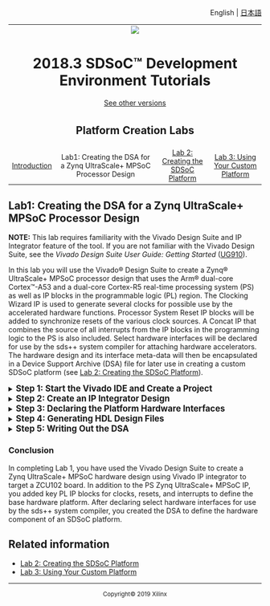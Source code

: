 <p align="right">
<a>English</a> | <a href="/docs-jp/README.md">日本語</a>
</p>

<table style="width:100%">
  <tr>
<td align="center" width="100%" colspan="6"><img src="https://www.xilinx.com/content/dam/xilinx/imgs/press/media-kits/corporate/xilinx-logo.png" width="30%"/><h1>2018.3 SDSoC™ Development Environment Tutorials</h1>
<a href="https://github.com/Xilinx/SDSoC-Tutorials/branches/all">See other versions</a>
</td>

  </tr>
  <tr>
    <td colspan="4" align="center"><h2>Platform Creation Labs</h2></td>
  </tr>
  <tr>
     <td align="center"><a href="Lab1-Creating-DSA-for-Zynq-MPSoC-Processor-Design.md">Introduction</a></td>
     <td align="center">Lab1: Creating the DSA for a Zynq UltraScale+ MPSoC Processor Design</td>
     <td align="center"><a href="Lab2-Creating-Software-Components.md">Lab 2: Creating the SDSoC Platform</a></td>
     <td align="center"><a href="Lab3-Creating-Custom-Platform-Using-the-SDx-IDE.md">Lab 3: Using Your Custom Platform</a></td>
   </tr>
</table>

## Lab1: Creating the DSA for a Zynq UltraScale+ MPSoC Processor Design  

**NOTE:** This lab requires familiarity with the Vivado Design Suite and IP Integrator feature of the tool. If you are not familiar with the Vivado Design Suite, see the *Vivado Design Suite User Guide: Getting Started* ([UG910](https://www.xilinx.com/support/documentation/sw_manuals/xilinx2018_3/ug910-vivado-getting-started.pdf)).

In this lab you will use the Vivado&reg; Design Suite to create a Zynq&reg; UltraScale+ MPSoC processor design that uses the Arm&reg; dual-core Cortex&trade;-A53 and a dual-core Cortex-R5 real-time processing system (PS) as well as IP blocks in the programmable logic (PL) region. The Clocking Wizard IP is used to generate several clocks for possible use by the accelerated hardware functions.  Processor System Reset IP blocks will be added to synchronize resets of the various clock sources. A Concat IP that combines the source of all interrupts from the IP blocks in the programming logic to the PS is also included. Select hardware interfaces will be declared for use by the sds++ system compiler for attaching hardware accelerators. The hardware design and its interface meta-data will then be encapsulated in a Device Support Archive (DSA) file for later use in creating a custom SDSoC platform (see <a href="Lab3-Creating-Custom-Platform-Using-the-SDx-IDE.md">Lab 2: Creating the SDSoC Platform</a>).

<details>
<summary><big><strong>Step 1: Start the Vivado IDE and Create a Project</strong></big></summary>

#### On a Linux host machine:

At the shell prompt, type the following commands:

   1. `source <Xilinx_Install_Directory>/SDx/<Version>/settings64.{sh,csh}`
   2. `vivado`

The first command sets the environment variables before launching Vivado and the second command launches the Vivado IDE.

#### On a Windows host machine:

For a Windows host machine, use one of the following methods to launch Vivado:

   - Click the Vivado desktop icon.

   - From the Start menu, select Xilinx Design Tools \> Vivado 2018.3 \> Vivado 2018.3.

   - From a Command prompt window, type the following commands:

      1. `<Xilinx_Install_Directory>/SDx/<Version>/settings64.bat`
      2. `vivado`

     The first command sets the environment variables before launching Vivado and the second command launches the Vivado IDE.

#### Creating a Vivado project

Follow these steps to create a Vivado project:

1. From the **Quick Start** section, click **Create Project**, as shown in the following figure.

    ![](./images/image3.png)

2. The New Project Wizard opens. Click **Next**.

    ![](./images/image4.png)

   The **Project Name** dialog box opens.

3. Enter **zcu102_board** in the Project name text box.

4. Enter **/tmp** in the Project Location text box.

5. Select the **Create project subdirectory** check box.

   ![](./images/image5.png)

6. Click **Next**. The **Project Type** dialog box appears.

7. Select **RTL Project**.

    ![](./images/image6.png)

8. Click **Next**. The **Add Sources** dialog box appears.

7. Select **Verilog** from the Target language dropdown list.
8. Select **Mixed** from the Simulator language dropdown list.

    ![](./images/image7.png)

9. Click **Next**. The **Add Constraints** dialog box appears.

    ![](./images/image8.png)

10. Click **Next**. The **Default Part** dialog box appears.

11. Click the **Boards** tab at the top of the dialog box.

    For this tutorial, you will be using the ZCU102 evaluation board as a template for the platform that you are creating. Selecting an existing board provides the different parts and interfaces you will use in creating your custom platform.

11. Select **Zynq UltraScale+ ZCU102 Evaluation Board** from the available boards list.

    >**:information_source: TIP**
    >You can use the Search feature to filter for ZCU102.

     ![](./images/image9.png)

12. Click **Next**.

    >**:warning: WARNING**
    > Multiple versions of each board are supported in Vivado. Ensure that you are targeting the design to the right hardware.

13. Review the project summary on the **New Project Summary** page, and then click **Finish** to create the project.

    ![](./images/image10.png)

</details>

<details>
<summary><big><strong>Step 2: Create an IP Integrator Design</strong></big></summary>

1. In the **Flow Navigator** view, expand **IP INTEGRATOR** and select **Create Block Design**.
   The **Create Block Design** dialog box appears.

   ![](./images/image11.png)

2. Specify a name for your IP subsystem design. For this example, use **zcu102_board**.

   >:pushpin: **NOTE:**
   >Do not change the default values in the **Directory** and the **Specify source set** dropdown lists.

    ![](./images/image12.png)

    >**:information_source: TIP**
    > If the Vivado project contains multiple block designs, the IP integrator block design containing the SDSoC platform must have the same name as the SDSoC platform.

3.  Click **OK**.

#### Adding IP to the Block Design

You will now add several IP blocks to the IP integrator design. The following table list of the added IP blocks and a summary of their usage in an SDSoC platform:
<table style="width:100%; border: 1px solid black;" class="w3-table-all w3-small">
<tr>
<th>IP Block</th><th>Usage Summary</th>
</tr>
<tr>
<td>Zynq UltraScale+ MPSoC Processor System (PS)</td>
<td>
<ul>
<li>Dual-core Arm processor with cache hierarchy</li>
<li>Integrated I/O peripherals</li>
<li>DDR memory controller with external memory interface</li>
<li>PS to Programmable Logic (PL) interconnects</li>
<li>PL to PS interconnects</li>
</ul>
</td>
</tr>
<tr>
<td>
Processor System Reset Block (PL)
</td>
<td>
<ul>
<li>Reset sequencing and synchronization block for PL logic</li>
</ul>
</td>
</tr>
<tr>
<td>
Clocking Wizard (PL)
</td>
<td>
<ul>
<li> Multiple output clock generator to drive PL logic</li>
</ul>
</td>
</tr>
<tr>
<td>
Concat Block (PL)
</td>
<td>
<ul>
<li>PL interrupt structure that feeds Zynq UltraScale+ MPSoC PS interrupt request input</li>
</ul>
</td>
</tr>
</table>
<!-- end list -->

1. On the block design canvas, right-click and select **Add IP**.

    Alternatively, you can click the Add IP button (**+**) on the IP integrator canvas.

    ![](./images/image13.png)

2. The IP catalog **Search** dialog box appears. In the Search field, type **zynq** to find the Zynq UltraScale+ MPSoC IP.

   ![](./images/image14.png)

3. Select the **Zynq UltraScale+ MPSoC** and press the <kbd>Enter</kbd> key to add the IP to your design.

   You can also double-click the IP block to add it to the IP integrator canvas.

   ![](./images/image15.png)

   The Zynq UltraScale+ MPSoC is added to the IP integrator canvas and the Tcl Console window also shows the command used to add the IP.

   `create_bd_cell -type ip -vlnv xilinx.com:ip:zynq_ultra_ps_e:3.2 zynq_ultra_ps_e_0`

   >**:pushpin: NOTE**
   >There is a corresponding Tcl command for most actions performed in the
   block design. Tcl commands are documented in the *Vivado Design Suite: Tcl Command Reference Guide* ([UG835]( https://www.xilinx.com/support/documentation/sw_manuals/xilinx2018_3/ug835-vivado-tcl-commands.pdf)).


4.  In the IP integrator window, click the **Run Block Automation** link.

    ![](./images/image16.png)

    The **Run Block Automation** dialog box opens, as shown below. The default check in the **Apply Board Preset** field allows the tool to configure the PS to take advantage of the predefined board.

   ![](./images/image17.png)

5.  Click **OK** to accept the default settings for the ZCU102 board.

    The IP integrator diagram is updated after running block automation on the Zynq UltraScale+ MPSoC IP block.

    ![](./images/image18.png)

6.  Right-click the IP integrator diagram and select **Add IP** to add peripherals to the PL.

7.  In the **Search** field, type **proc sys res** to find the Processor System Reset, and then press <kbd>Enter</kbd> to add it to the design.
    A synchronized reset signal for each declared platform clock is created using a Processor System Reset IP block. Each reset will be associated with a clock generated by the Clocking Wizard.

    ![](./images/image19.png)

9.  Add a **Clocking Wizard** IP block to provide PL clock(s) for the platform. You will customize the clock settings in a subsequent step.

    ![](./images/image20.png)

10. Add the **Concat** IP to connect PL generated interrupts to the PS block. This provides a path for the hardware accelerator to interrupt the processor if needed.

    ![](./images/image21.png)

    Your block design window should look similar to the figure below. The relative positions of the IP might vary.

    >**:information_source: TIP**
    >You can zoom in and out of the IP integrator diagram using the Zoom In and Zoom Out buttons or their equivalent keyboard shortcuts (**Ctrl**+**Equals** and **Ctrl**+**Minus**, respectively).

    ![](./images/image22a.png)


#### Configuring the ZYNQ MPSoC

1.  Double-click the ZYNQ UltraScale+ MPSoC IP block to open the Re-customize IP dialog box. 

2.  Recustomize the ARM configuration to enable a path for PL to PS interrupts exists.

    ![](./images/image23.png)

2.  In the Re-customize IP dialog box, select the PS-PL Configuration page in the Page Navigator (on the left side of the dialog box), and expand the General Settings, Interrupts, and PL to PS sections. Make sure the **IRQ0[0-7]** and **IRQ1[0-7]** dropdown menu displays "1", as shown in the figure below. This allows up to 8 PL interrupts to be handled by each input port of the PS interrupt.

    This enables the PS-PL interrupt interface that will be connected to the PL Concat IP block. The input side of the Concat IP block is left open for the sds++ system compiler to route PL interrupts from the hardware accelerator into the PS as needed.

    ![](./images/image24.png)

3.  On the same PS-PL Configuration page, expand the PS-PL Interfaces, and Master Interface sections. Uncheck the **AXI HPM0 FPD** and **AXI HPM1 FPD** chekboxes, as shown in the previous figure.

    Unchecking these boxes keeps the AXI HPM interfaces available for accelerator attachment by the sds++ system compiler. The default configuration reserves the M_AXI_HPM interfaces for use by the PS, so by un-checking these boxes you are freeing up the interface for use by the SDx tools.     

4.  Click **OK**.


#### Configuring the Clocking Wizard IP

1.  Re-customize the Clocking Wizard by double-clicking on its IP block.

2.  In the **Clocking Options** tab of the Re-customize IP dialog box, examine the **Input Frequency** check box for the **Primary Input Clock**. The ZCU102 pre-set for the PS block provides a 100 MHz clock (pl_clk0) which will be connected as an input to the Clocking Wizard IP.  When the Input Frequency is set to AUTO, the input clock frequency is automatically determined from the connected input clock source.

3.  Click the **Output Clocks** tab and check that the output frequency of clk_out1 is set to 100 MHz.

4.  With the **Output Clocks** tab still selected, scroll down to the bottom of the page, and set the **Reset Type** to **Active Low**, as shown in the following figure.

    ![](./images/image26.png)

5.  Click **OK** to configure the Clocking Wizard IP.


#### Configuring the Concat Block

1. Double-click the **Concat** IP block to open the Re-Customize IP dialog box. PL interrupts will be routed into the PS by the sds++ system compiler through the Concat IP block.

2. Change the **Number of Ports** field to 1 and press <kbd>Enter</kbd>.

    This enables interrupts from the PL side that the sds++ system compiler may generate for the PS.

    ![](./images/image27.png)

3. Click **OK** to configure the Concat IP.

#### Using Designer Assistance

Designer Assistance helps connect the Clocking Wizard and Processor System Reset blocks to the Zynq UltraScale+ MPSoC processing system.

1.  Click **Run Connection Automation**. The **Run Connection Automation** dialog box appears.

    ![](./images/image29.png)

2.  Select the clock options for the IP as shown in the following dialog box. As you select each interface on which connection automation is run, the Description and Options available for the selected interface are shown on the right-hand side of the dialog box.

    ![](./images/image30.png)

    Change the **slowest_sync_clk** setting to the **\/clk_wiz_0/clk_out1** as shown in the figure.   

4.  Click **OK** to save the settings and close the dialog box.

    The Vivado IP Integrator feature adds connections to the blocks based on the settings you provided for the **Run Connection Automation** command.


#### Manually Connecting the Rest of the Design

You will complete the design by manually wiring connections that could have multiple design dependent sources. In this example platform, you use a reset output generated by the PS block to control the reset inputs of logic on the PL-side. Specifically, the Processor System Reset IP block and the Clocking wizard’s clock sources are connected in this manner. You also keep the PL Processor System Reset blocks in their reset state until the clock sources have locked to their requested frequencies. Additionally, any PL generated interrupts are wired to the interrupt request inputs of the PS block.

1.  Connect the **pl_resetn0** output pin of the Zynq UltraScale+ MPSoC IP to the **resetn** input pin of the Clocking Wizard.

2.  Connect the **pl_resetn0** output pin of the Zynq UltraScale+ MPSoC IP to the **ext_reset_in** pin on the Processor System Reset IP block.

3.  Connect the **locked** output pin of the Clocking Wizard IP to the **dcm_locked** input pin on the Processor System Reset IP block.

4.  Connect the **dout[0:0]** output pin of the xclconcat_0 block to the **pl_ps_irq0[0:0]** input pin of the Zynq UltraScale+ MPSoC IP block.

5.  Click the **Regenerate Layout** command to re-draw the block design with a more optimal layout. At this point, the block diagram should look similar to the view in the figure below.

    ![](./images/image31a.png)

7.  Click the **Validate** button to validate the design.

    ![](./images/image32.png)

8.  Click **OK** in the Validate Design dialog box.

9.  Save the block design by clicking on the floppy disk icon in the toolbar or by pressing the **Ctrl**+**S** keys.


#### Adding Clocks, Resets, and Interrupts

At this point, the block design represents the framework of your platform: the Zynq UltraScale+ MPSoC, clocking wizard and processor system reset, and interrupts managed through the concat block. The platform only has one clock and reset, and only has space available for 8 interrupts. However, this may be sufficient for your platform requirements, and you can move on to the next steps in this Lab.

For the purposes of this tutorial though, you will add some additional clocks, resets, and interrupts. Providing a variety of clock frequencies in the PL region adds design flexibility to the base platform. An SDx hardware accelerator can change input clock sources without having to re-define and re-build the base platform if multiple clock sources are available in the platform.

1.  Re-customize the Clocking Wizard by double-clicking on it.

2.  Click the **Output Clocks** tab and enable all output clocks, **clk_out1** to **clk_out7**, by clicking on their respective check-boxes. Set the output frequencies under the **Output Freq (MHz) Requested** column as follows:

    - clk_out1 -\> 75
    - clk_out2 -\> 100
    - clk_out3 -\> 150
    - clk_out4 -\> 200.000
    - clk_out5 -\> 300.000
    - clk_out6 -\> 400.000
    - clk_out7 -\> 600.000

3.  Click **OK** to close the Clocking Wizard dialog box.

4.  Select the **proc_sys_reset_0** block, and copy and paste it multiple times, for a total of seven reset IP blocks.

    **Note:** You can use keyboard shortcuts Ctrl-C and Ctrl-V to copy and paste on the design canvas.

5. Select the **xlconcat_0** block, and copy and paste it to create a second instance.

6. Select **Run Connection Automation**. The dialog box should appear as follows.

    ![](./images/image30a.png)

    Ensure that the automation options are set as in the table below.

    **Note:** Some of the elements in the table may have been previously connected, and will not appear in the table. The complete table is provided for your reference.

<div style="page-break-after: always;"></div>

<table style="width:100%; border: 1px solid black;" class="w3-table-all w3-small">
<thead>
<tr class="header">
<th><strong>Connection</strong></th>
<th><strong>Description</strong></th>
<th><strong>Setting</strong></th>
</tr>
</thead>
<tbody>
<tr class="odd">
<td><strong>clk_wiz_0</strong><br />
- clk_in1</td>
<td>The input clock to the clocking wizard</td>
<td><em><strong>/zynq_ultra_ps_e_0/pl_clk0 (99 MHz</strong></em>) is selected by default as the Clock Source option. Leave set to the default value.</td>
</tr>
<tr class="even">
<td><strong>proc_sys_reset_0<br />
</strong>- slowest_sync_clk</td>
<td>Clock source to which this reset is synchronized</td>
<td>Select <strong>/clk_wiz_0/clk_out1 (75 MHz)</strong> from the Clock Source options drop-down menu.</td>
</tr>
<tr class="odd">
<td><strong>proc_sys_reset_1<br />
</strong>- slowest_sync_clk</td>
<td>Clock source to which this reset is synchronized</td>
<td>Select <strong>/clk_wiz_0/clk_out2 (100 MHz)</strong> from Clock Source options drop-down menu.</td>
</tr>
<tr class="even">
<td><strong>proc_sys_reset_2<br />
</strong>- slowest_sync_clk</td>
<td>Clock source to which this reset is synchronized</td>
<td>Select <strong>/clk_wiz_0/clk_out3 (150 MHz)</strong> from the Clock Source options drop-down menu.</td>
</tr>
<tr class="odd">
<td><strong>proc_sys_reset_3<br />
</strong>- slowest_sync_clk</td>
<td>Clock source to which this reset is synchronized</td>
<td>Select <strong>/clk_wiz_0/clk_out4 (200 MHz)</strong> from the Clock Source options drop-down menu.</td>
</tr>
<tr class="even">
<td><strong>proc_sys_reset_4<br />
</strong>- slowest_sync_clk</td>
<td>Clock source to which this reset is synchronized</td>
<td>Select <strong>/clk_wiz_0/clk_out5 (300 MHz)</strong> from the Clock Source options drop-down menu.</td>
</tr>
<tr class="even">
<td><strong>proc_sys_reset_5<br />
</strong>- slowest_sync_clk</td>
<td>Clock source to which this reset is synchronized</td>
<td>Select <strong>/clk_wiz_0/clk_out6 (400 MHz)</strong> from the Clock Source options drop-down menu.</td>
</tr>
<tr class="even">
<td><strong>proc_sys_reset_6<br />
</strong>- slowest_sync_clk</td>
<td>Clock source to which this reset is synchronized</td>
<td>Select <strong>/clk_wiz_0/clk_out7 (600 MHz)</strong> from the Clock Source options drop-down menu.</td>
</tr>
</tbody>
</table>

1.  Manually connect the **pl_resetn0** output pin of the Zynq UltraScale+ MPSoC IP to the **ext_reset_in** pin on all of the Processor System Reset IP blocks.

2.  Connect the **locked** output pin of the Clocking Wizard IP to the **dcm_locked** input pin on all of the Processor System Reset IP blocks.

3.  Manually connect the **dout[0:0]** output pin of the xclconcat_1 block to the **pl_ps_irq1[0:0]** input pin of the Zynq UltraScale+ MPSoC IP block.

4.  Validate and save the block design again. The block design you have created now matches the released ZCU102 platform, and should look similar to the figure below.

    ![](./images/image31.png)

</details>

<details>
<summary><big><strong>Step 3: Declaring the Platform Hardware Interfaces</strong></big></summary>

After you complete the IP integrator hardware platform design, you must declare the hardware interfaces that will be available as attachment points for SDSoC accelerators and the data movers that will communicate with them. These declarations are added to the design by setting platform (PFM) properties that define the platform name and indicate which specific clocks, interrupts, and bus interfaces are available for the sds++ system compiler as it generates the hardware accelerators. These properties are stored in the project.

As the PFM properties persist within the block design (BD), if you are starting a new platform from an existing platform project, there may be existing properties that are not intended for the new platform and can lead to invalid hardware platforms. In these cases, you must unset any conflicting PFM properties.

In this lab, you use the Platform Interfaces window of the Vivado IP Integrator feature to declare the hardware interfaces.  These PFM properties will be added to the block design.  You can also use the Vivado Block Properties tab or the TCL console to set the PFM properties that declare the hardware interfaces.  At the end of this section the TCL commands are provided that you can use to define the PFM properties.

Your block design contains seven different clocks generated through the Clocking Wizard. While only one of the clocks is enabled in this lab, the others are available for use with the SDx IDE. Through the SDx IDE you will be able to select which functions to accelerate in hardware, and specify clock sources for the hardware accelerators. Likewise, you will declare the AXI ports that are available for moving data between the processor (PS) the hardware functions (PL). Although, these AXI ports may or may not be directly visible on your block design, the PFM property settings define them for use in the SDx environment.

#### Enabling the Platform Interfaces Tab

1.  On the Vivado main menu select **Window -\> Platform Interfaces**.

2.  Click the **Enable platform interfaces** link to enable the Platform Interfaces tab.

  ![](./images/image33.png)
    
The Platform Interfaces window shows the Platform name, and lists all the interfaces available in the block design that can be enabled/disabled for use by the SDx environment in creating hardware accelerators. Right-clicking on an interface or a group of selected interfaces and then selecting Enable, changes the greyed-out icon in front of the interface name to a solid colored icon. An enabled interface means it is available for use by the SDx tools.

  ![](./images/image34.png)

#### Platform Name
In the Platform Interfaces window, select the top-level Platform to open the Platform Properties window, as shown in the following figure. Enabling the Platform Interfaces tab automatically sets the platform name property on the block design in the Platform Properties window. You can edit the Name, Vendor, Board, and Version of the platform from the Properties window. For the purpose of this tutorial, use the defaults that have already been set.

  ![](./images/image35.png)

#### Platform Clocks

The seven output clocks generated by the Clocking Wizard are declared as available for the sds++ system compiler to use when each of the **clk_wiz_0** clocks are enabled in the Platform Interfaces tab, as shown in the figure below.

Each declared clock must have an associated synchronized reset signal using the Processor System Reset IP block. The **proc_sys_reset** property in the Platform Interface Properties dialog box is used to make this association for each declared clock. Providing multiple platform clock frequencies allows you to select an accelerator clock source that has a high-probability of being routed and meeting timing constraints when the Vivado implementation tools are invoked. If a particular clock frequency selection does not meet timing, selecting a lower frequency clock source may remedy the issue.

   >**:pushpin: NOTE**
   >To select a range, click a line, then hold the <kbd>Shift</kbd> key down and click on another line to select the lines in between.


1. Right-click on each clock of the **clk_wiz_0**, and select **Enable** for **clk_out1** through **clk_out7**.

2. Select **clk_out2** in the Platform Interfaces window.

3.  In the Platform Interfaces Properties window, select the **Options** tab and click the **is_default** option box to enable the checkbox, marking this as the default clock for accelerators.

    ![](./images/image36.png)

#### Platform AXI Ports

In this custom platform, all the Zynq UltraScale+ MPSoC PS-side AXI ports (master and slave) are declared as available for the sds++ system compiler to use, as shown by the enabled **zynq_ultra_ps_e_0** interfaces below. The pl_clk0 interface is not enabled for SDx accelerator use, since it is already in use by the hardware design to provide the 100.000 MHz input clock to the Clocking Wizard IP.

1. Select all of **zynq_ultra_ps_e_0** interfaces, except pl_clk0, S_AXI_ACP_FPD, and S_AXI_LPD. Right-click and select **Enable**.

    **NOTE:** Remember, you can hold down <kbd>Shift</kbd> or <kbd>Ctrl</kbd> to select multiple interfaces.

![](./images/image37.png)

#### Platform Interrupts

Interrupt sources from the hardware accelerator in the PL logic will be connected through the **Concat** IP block to the Zynq UltraScale+ MPSoC IRQ input ports (**pl_ps_irq0** and **pl_ps_irq1**). The figure below shows that 8 interrupt sources are enabled on each concat block for the sds++ system compiler to use.

1. Right-click on **xlconcat_0** inputs **In0** to **In7** and select **Enable**.

2. Right-click on **xlconcat_1** inputs **In0** to **In7** and select **Enable**.

![](./images/image38.png)

Selecting an object in the Platform Interfaces window, such as the **xclconcat_0** object, lets you view the PFM property of the object in the Block Properties window, as shown in the figure below.

![](./images/image39.png)

#### Tcl Console Commands (For Reference)

These commands are provided for reference and do not need to be executed if the platform properties are set through enabling and disabling selections in the **Platform Interfaces** tab, as presented in the preceding section. The Vivado journal or log files can be examined to view a history of the Tcl commands issued by actions performed in the **Platform Interfaces** tab.

1.  PFM NAME
    ```
    set_property PFM_NAME “vendor:lib:zcu102_board:1.0”\  
    [get_files [get_property FILE_NAME [get_bd_designs]]]
    ```
2.  PFM CLOCK
    ```
        set_property PFM.CLOCK {\  
        clk_out1 {id “1” is_default “false”\  
        proc_sys_reset “proc_sys_reset_0”}\  
        clk_out2 {id “2” is_default “true”\
        proc_sys_reset “proc_sys_reset_1”}\  
        clk_out3 {id “3” is_default “false”\  
        proc_sys_reset “proc_sys_reset_2”}\  
        clk_out4 {id “4” is_default “false”\  
        proc_sys_reset “proc_sys_reset_3”}\  
        clk_out5 {id “5” is_default “false”\  
        proc_sys_reset “proc_sys_reset_4”}\  
        clk_out6 {id “6” is_default “false”\  
        proc_sys_reset “proc_sys_reset_5”}\  
        clk_out7 {id “7” is_default “false”\  
        proc_sys_reset “proc_sys_reset_6”}\  
        } [get_bd_cells /clk_wiz_0]
    ```
3.  PFM AXI Ports
    ```
        set_property PFM.AXI_PORT {\  
        M_AXI_HPM0_FPD {memport “M_AXI_GP” sptag “” memory “”}\  
        M_AXI_HPM1_FPD {memport “M_AXI_GP” sptag “” memory “”}\  
        M_AXI_HPM0_LPD {memport “M_AXI_GP” sptag “” memory “”}\  
        S_AXI_HPC0_FPD {memport “S_AXI_HPC” sptag “” memory “”}\  
        S_AXI_HPC1_FPD {memport “S_AXI_HPC” sptag “” memory “”}\  
        S_AXI_HP0_FPD {memport “S_AXI_HP” sptag “” memory “”}\  
        S_AXI_HP1_FPD {memport “S_AXI_HP” sptag “” memory “”}\  
        S_AXI_HP2_FPD {memport “S_AXI_HP” sptag “” memory “”}\  
        S_AXI_HP3_FPD {memport “S_AXI_HP” sptag “” memory “”}\  
        } [get_bd_cells /zynq_ultra_ps_e_0]
    ```
4.  PFM Interrupts
    ```
        set_property PFM.IRQ {\  
        In0 {} In1 {} In2 {} In3 {} In4 {} In5 {} In6 {} In7 {}\
        } [get_bd_cells {/xlconcat_0 /xclconcat_1}]
    ```
</details>

<details>
<summary><big><strong>Step 4: Generating HDL Design Files</strong></big></summary>

You can now generate the HDL files for the design.

1. In the Sources window, right-click the **zcu102_board.bd** block design and select **Generate Output Products**.

    ![](./images/image40.png)

2. Click **Generate**.

    ![](./images/image41.png)

3. Observe zcu102_board output generation completed as indicated by the status column: **Submodule Runs Complete** in the Design Runs view. The running output products generation can be set to run in the background to access the Design Runs view if necessary.

    ![](./images/image42.png)

5. Right-click on **zcu102_board.bd** in the Sources window and click on **Create HDL Wrapper** to create a top-level HDL wrapper for the platform design.

   ![](./images/image43.png)

6. Click **OK**.

    ![](./images/image44.png)

7. In the Flow Navigator, click **Generate Bitstream**.

8. The Vivado tool reports that there are no implementation results available, and ask if you would like the tool to generate those as well. Click **Yes** to continue.  

9. In the Launch Runs dialog box, leave the default settings and select **OK**.

    Synthesis and Implementation runs are kicked off in sequence to synthesize the netlist for the platform design, place and route the logic in the design, and finally generate the bitstream you requested.

10. After the Bitstream Generated dialog box is displayed, click **Cancel** to close it, and select the **File > Export > Export Hardware** command from the main menu.

11. Select the **Include Bitstream** checkbox, as shown below.

    ![](./images/export_hardware.png)

    You now have a Zynq UltraScale+ MPSoC bitstream that includes a hardware design without any SDSoC accelerators. This bitstream can be used as a check of hardware functionality before running the design through the SDx IDE to generate hardware accelerators.
</details>

<details>
<summary><big><strong>Step 5: Writing Out the DSA</strong></big></summary>

At this point, you can encapsulate the IP integrator hardware design, along with the PFM properties design metadata, into a Device Support Archive (DSA) that becomes part of the SDSoC platform definition.

1.  In the Tcl Console, type the following command and press the <kbd>Enter</kbd> key.

    `write_dsa -force -include_bit /tmp/zcu102_board/zcu102_board.dsa`

    **NOTE:** If your project is named differently, you will need to modify the command to match your design.

2.  Validate the DSA by entering the following command in the Tcl console.

    `validate_dsa /tmp/zcu102_board/zcu102_board.dsa`

3.  Close the Vivado GUI after validating DSA.

</details>

### Conclusion

In completing Lab 1, you have used the Vivado Design Suite to create a Zynq UltraScale+ MPSoC hardware design using Vivado IP integrator to target a ZCU102 board. In addition to the PS Zynq UltraScale+ MPSoC IP, you added key PL IP blocks for clocks, resets, and interrupts to define the base hardware platform. After declaring select hardware interfaces for use by the sds++ system compiler, you created the DSA to define the hardware component of an SDSoC platform.

## Related information
 - <a href="Lab2-Creating-Software-Components.md">Lab 2: Creating the SDSoC Platform</a>
 - <a href="Lab3-Creating-Custom-Platform-Using-the-SDx-IDE.md">Lab 3: Using Your Custom Platform</a>

<hr/>
<p align="center"><sup>Copyright&copy; 2019 Xilinx</sup></p>
